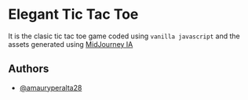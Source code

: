
# Elegant Tic Tac Toe

It is the clasic tic tac toe game coded using `vanilla javascript` and the assets generated using 
[MidJourney IA](https://www.midjourney.com/)


## Authors

- [@amauryperalta28](https://github.com/amauryperalta28)

